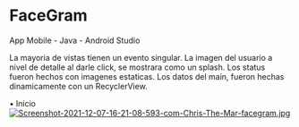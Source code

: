# FaceGram
App Mobile - Java - Android Studio

La mayoria de vistas tienen un evento singular.
La imagen del usuario a nivel de detalle al darle click, se mostrara como un splash.
Los status fueron hechos con imagenes estaticas.
Los datos del main, fueron hechas dinamicamente con un RecyclerView.

• Inicio
[![Screenshot-2021-12-07-16-21-08-593-com-Chris-The-Mar-facegram.jpg](https://i.postimg.cc/Ls16z06W/Screenshot-2021-12-07-16-21-08-593-com-Chris-The-Mar-facegram.jpg)](https://postimg.cc/mcTs4j93)

